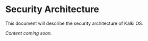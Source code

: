 # Security Architecture

This document will describe the security architecture of Kalki OS.

*Content coming soon.*
